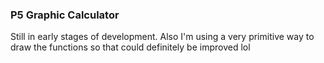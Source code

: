 ### P5 Graphic Calculator 

Still in early stages of development. Also I'm using a very primitive way to draw the functions so that could definitely be improved lol